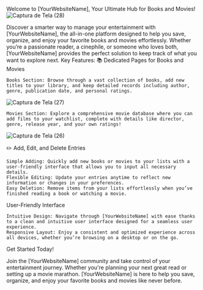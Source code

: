 Welcome to [YourWebsiteName], Your Ultimate Hub for Books and Movies!
![Captura de Tela (28)](https://github.com/user-attachments/assets/179d7bca-6df8-488c-9ff2-ca894fdeeac8)

Discover a smarter way to manage your entertainment with [YourWebsiteName], the all-in-one platform designed to help you save, organize, and enjoy your favorite books and movies effortlessly. Whether you’re a passionate reader, a cinephile, or someone who loves both, [YourWebsiteName] provides the perfect solution to keep track of what you want to explore next.
Key Features:
📚 Dedicated Pages for Books and Movies

    Books Section: Browse through a vast collection of books, add new titles to your library, and keep detailed records including author, genre, publication date, and personal ratings.
![Captura de Tela (27)](https://github.com/user-attachments/assets/488850fd-d835-472c-ae30-1f1652244a93)

    Movies Section: Explore a comprehensive movie database where you can add films to your watchlist, complete with details like director, genre, release year, and your own ratings!
![Captura de Tela (26)](https://github.com/user-attachments/assets/2bcf7e49-95e3-4b0c-b775-cedd84d15ef3)


✏️ Add, Edit, and Delete Entries

    Simple Adding: Quickly add new books or movies to your lists with a user-friendly interface that allows you to input all necessary details.
    Flexible Editing: Update your entries anytime to reflect new information or changes in your preferences.
    Easy Deletion: Remove items from your lists effortlessly when you’ve finished reading a book or watching a movie.



User-Friendly Interface

    Intuitive Design: Navigate through [YourWebsiteName] with ease thanks to a clean and intuitive user interface designed for a seamless user experience.
    Responsive Layout: Enjoy a consistent and optimized experience across all devices, whether you’re browsing on a desktop or on the go.



Get Started Today!

Join the [YourWebsiteName] community and take control of your entertainment journey.
Whether you're planning your next great read or setting up a movie marathon.
[YourWebsiteName] is here to help you save, organize, and enjoy your favorite books and movies like never before.
